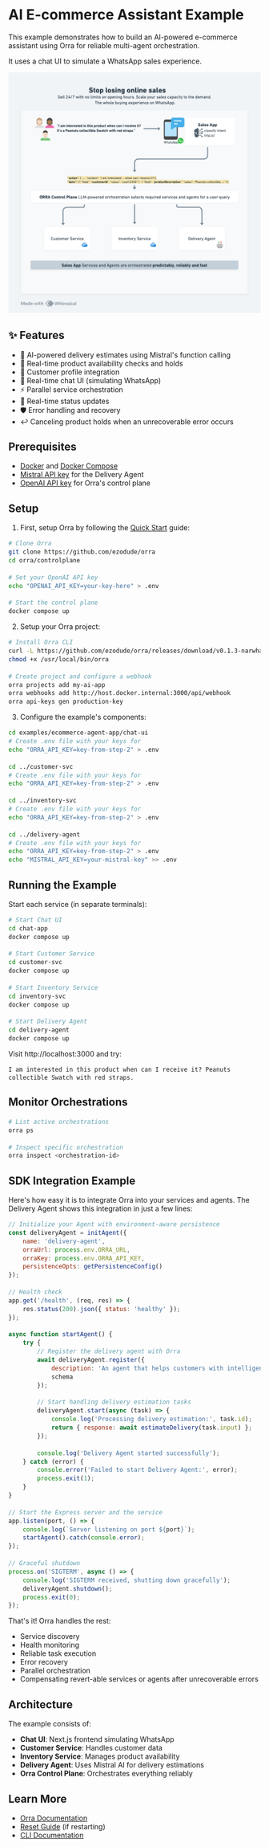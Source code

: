 # AI E-commerce Assistant Example

This example demonstrates how to build an AI-powered e-commerce assistant using Orra for reliable multi-agent orchestration.

It uses a chat UI to simulate a WhatsApp sales experience.

<img src="images/ecommerce-agent-app.png" alt="E-commerce Assistant Architecture" width="702" style="max-width: 100%; height: auto;" />

## ✨ Features

- 🤖 AI-powered delivery estimates using Mistral's function calling
- 🏪 Real-time product availability checks and holds
- 👤 Customer profile integration
- 📱 Real-time chat UI (simulating WhatsApp)
- ⚡  Parallel service orchestration
- 🔄 Real-time status updates
- 🛡️ Error handling and recovery
- ↩️ Canceling product holds when an unrecoverable error occurs

## Prerequisites

- [Docker](https://docs.docker.com/get-docker/) and [Docker Compose](https://docs.docker.com/compose/install/)
- [Mistral API key](https://mistral.ai/api/) for the Delivery Agent
- [OpenAI API key](https://platform.openai.com/api-keys) for Orra's control plane

## Setup

1. First, setup Orra by following the [Quick Start](../../README.md#quick-start) guide:
```bash
# Clone Orra
git clone https://github.com/ezodude/orra
cd orra/controlplane

# Set your OpenAI API key
echo "OPENAI_API_KEY=your-key-here" > .env

# Start the control plane
docker compose up
```

2. Setup your Orra project:
```bash
# Install Orra CLI 
curl -L https://github.com/ezodude/orra/releases/download/v0.1.3-narwhal/orra-darwin-arm64 -o /usr/local/bin/orra
chmod +x /usr/local/bin/orra

# Create project and configure a webhook
orra projects add my-ai-app
orra webhooks add http://host.docker.internal:3000/api/webhook
orra api-keys gen production-key
```

3. Configure the example's components:
```bash
cd examples/ecommerce-agent-app/chat-ui
# Create .env file with your keys for
echo "ORRA_API_KEY=key-from-step-2" > .env

cd ../customer-svc
# Create .env file with your keys for
echo "ORRA_API_KEY=key-from-step-2" > .env

cd ../inventory-svc
# Create .env file with your keys for
echo "ORRA_API_KEY=key-from-step-2" > .env

cd ../delivery-agent
# Create .env file with your keys for
echo "ORRA_API_KEY=key-from-step-2" > .env
echo "MISTRAL_API_KEY=your-mistral-key" >> .env
```

## Running the Example

Start each service (in separate terminals):
```bash
# Start Chat UI
cd chat-app
docker compose up

# Start Customer Service
cd customer-svc
docker compose up

# Start Inventory Service
cd inventory-svc
docker compose up

# Start Delivery Agent
cd delivery-agent
docker compose up
```

Visit http://localhost:3000 and try:
```
I am interested in this product when can I receive it? Peanuts collectible Swatch with red straps.
```

## Monitor Orchestrations

```bash
# List active orchestrations
orra ps

# Inspect specific orchestration
orra inspect <orchestration-id>
```

## SDK Integration Example
Here's how easy it is to integrate Orra into your services and agents. The Delivery Agent shows this integration in just a few lines:

```javascript
// Initialize your Agent with environment-aware persistence
const deliveryAgent = initAgent({
	name: 'delivery-agent',
	orraUrl: process.env.ORRA_URL,
	orraKey: process.env.ORRA_API_KEY,
	persistenceOpts: getPersistenceConfig()
});

// Health check
app.get('/health', (req, res) => {
	res.status(200).json({ status: 'healthy' });
});

async function startAgent() {
	try {
		// Register the delivery agent with Orra
		await deliveryAgent.register({
			description: 'An agent that helps customers with intelligent delivery estimation dates and routing for online shopping.',
			schema
		});
		
		// Start handling delivery estimation tasks
		deliveryAgent.start(async (task) => {
			console.log('Processing delivery estimation:', task.id);
			return { response: await estimateDelivery(task.input) };
		});
		
		console.log('Delivery Agent started successfully');
	} catch (error) {
		console.error('Failed to start Delivery Agent:', error);
		process.exit(1);
	}
}

// Start the Express server and the service
app.listen(port, () => {
	console.log(`Server listening on port ${port}`);
	startAgent().catch(console.error);
});

// Graceful shutdown
process.on('SIGTERM', async () => {
	console.log('SIGTERM received, shutting down gracefully');
	deliveryAgent.shutdown();
	process.exit(0);
});
```

That's it! Orra handles the rest:

- Service discovery
- Health monitoring
- Reliable task execution
- Error recovery
- Parallel orchestration
- Compensating revert-able services or agents after unrecoverable errors 

## Architecture

The example consists of:
- **Chat UI**: Next.js frontend simulating WhatsApp
- **Customer Service**: Handles customer data
- **Inventory Service**: Manages product availability
- **Delivery Agent**: Uses Mistral AI for delivery estimations
- **Orra Control Plane**: Orchestrates everything reliably

## Learn More

- [Orra Documentation](../../docs)
- [Reset Guide](../../docs/reset-control-plane.md) (if restarting)
- [CLI Documentation](../../docs/cli.md)
